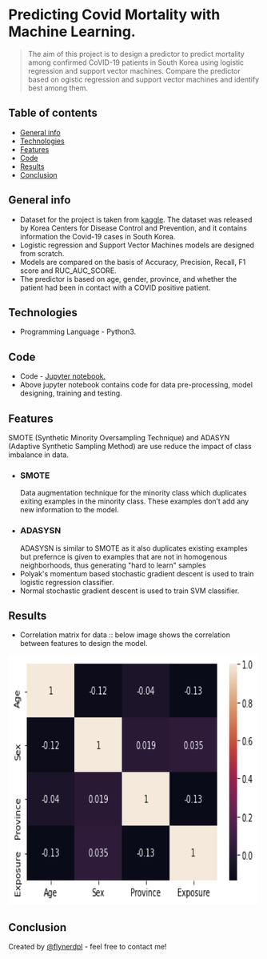 # Predicting Covid Mortality with Machine Learning.
> The aim of this project is to design a predictor to predict mortality among confirmed CoVID-19 patients in South Korea using logistic regression and support vector machines. 
Compare the predictor based on ogistic regression and support vector machines and identify best among them. 

## Table of contents
* [General info](#general-info)
* [Technologies](#technologies)
* [Features](#features)
* [Code](#code)
* [Results](#results)
* [Conclusion](#conclusion)

## General info
* Dataset for the project is taken from [kaggle](https://www.kaggle.com/kimjihoo/coronavirusdataset). The dataset was released by Korea Centers for Disease Control and Prevention, and it contains information the Covid-19 cases in South Korea.
* Logistic regression and Support Vector Machines models are designed from scratch.
* Models are compared on the basis of Accuracy, Precision, Recall, F1 score and RUC_AUC_SCORE.
* The predictor is based on age, gender, province, and whether the patient had been in contact with a COVID positive patient.

## Technologies
* Programming Language -  Python3.

## Code
* Code -  [Jupyter notebook.](https://github.com/jainsanyam786/OptimizationForMachineLearning/blob/master/Predict_Mortality_due_to_COVID/FinalProject.ipynb) 
* Above jupyter notebook contains code for data pre-processing, model designing, training and testing.

## Features
SMOTE (Synthetic Minority Oversampling Technique) and ADASYN (Adaptive Synthetic Sampling Method) are use reduce the impact of class imbalance in data.
* ### SMOTE
  Data augmentation technique for the minority class which duplicates exiting examples in the minority class. These examples don’t add any new information to the model.  
* ### ADASYSN
  ADASYSN is similar to SMOTE as it also duplicates existing examples but prefernce is given to examples that are not in homogenous neighborhoods, thus generating "hard to learn"
  samples
* Polyak's momentum based stochastic gradient descent is used to train logistic regression classifier.
* Normal stochastic gradient descent is used to train SVM classifier. 
  
## Results
* Correlation matrix for data :: below image shows the correlation between features to design the model.
<img src="./data_corr.png" alt="drawing" width="500" height="500"/>

## Conclusion
Created by [@flynerdpl](https://www.flynerd.pl/) - feel free to contact me!
